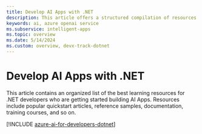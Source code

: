 ```yaml
---
title: Develop AI Apps with .NET
description: This article offers a structured compilation of resources related to Azure AI scenarios for .NET developers, featuring both documentation and code samples.
keywords: ai, azure openai service
ms.subservice: intelligent-apps
ms.topic: overview
ms.date: 5/14/2024
ms.custom: overview, devx-track-dotnet
---
```


# Develop AI Apps with .NET

This article contains an organized list of the best learning resources for .NET developers who are getting started building AI Apps. Resources include popular quickstart articles, reference samples, documentation, training courses, and so on.

[!INCLUDE [azure-ai-for-developers-dotnet](includes/azure-ai-for-developers-dotnet.md)]